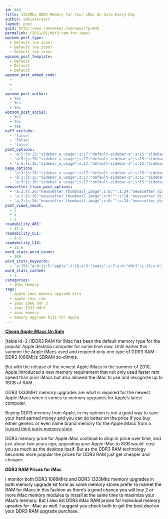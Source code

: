 ```yaml
---
id: 645
title: 1333Mhz DDR3 Memory for Your iMac On Sale Every Day
author: adminstrator
layout: post
guid: http://www.ramseeker.com/news/?p=645
permalink: /2011/01/ddr3-ram-for-imac/
wpzoom_post_type:
  - Default (no icon)
  - Default (no icon)
  - Default (no icon)
wpzoom_post_template:
  - Default
  - Default
  - Default
wpzoom_post_embed_code:
  - 
  - 
  - 
wpzoom_post_author:
  - Yes
  - Yes
  - Yes
wpzoom_post_social:
  - Yes
  - Yes
  - Yes
naff_exclude:
  - 'false'
  - 'false'
  - 'false'
post_options:
  - 'a:5:{s:15:"sidebar_a_usage";s:17:"default-sidebar-a";s:15:"sidebar_b_usage";s:17:"default-sidebar-b";s:9:"hwa_usage";s:17:"default-headerbar";s:8:"ad_above";s:0:"";s:8:"ad_below";s:0:"";}'
  - 'a:5:{s:15:"sidebar_a_usage";s:17:"default-sidebar-a";s:15:"sidebar_b_usage";s:17:"default-sidebar-b";s:9:"hwa_usage";s:17:"default-headerbar";s:8:"ad_above";s:0:"";s:8:"ad_below";s:0:"";}'
  - 'a:5:{s:15:"sidebar_a_usage";s:17:"default-sidebar-a";s:15:"sidebar_b_usage";s:17:"default-sidebar-b";s:9:"hwa_usage";s:17:"default-headerbar";s:8:"ad_above";s:0:"";s:8:"ad_below";s:0:"";}'
page_options:
  - 'a:3:{s:15:"sidebar_a_usage";s:17:"default-sidebar-a";s:15:"sidebar_b_usage";s:17:"default-sidebar-b";s:9:"hwa_usage";s:17:"default-headerbar";}'
  - 'a:3:{s:15:"sidebar_a_usage";s:17:"default-sidebar-a";s:15:"sidebar_b_usage";s:17:"default-sidebar-b";s:9:"hwa_usage";s:17:"default-headerbar";}'
  - 'a:3:{s:15:"sidebar_a_usage";s:17:"default-sidebar-a";s:15:"sidebar_b_usage";s:17:"default-sidebar-b";s:9:"hwa_usage";s:17:"default-headerbar";}'
newssetter_tfuse_post_options:
  - 'a:2:{s:26:"newssetter_thumbnail_image";s:0:"";s:24:"newssetter_disable_image";s:4:"true";}'
  - 'a:2:{s:26:"newssetter_thumbnail_image";s:0:"";s:24:"newssetter_disable_image";s:4:"true";}'
  - 'a:2:{s:26:"newssetter_thumbnail_image";s:0:"";s:24:"newssetter_disable_image";s:4:"true";}'
post_views_count:
  - 5
  - 5
  - 5
readability_ARI:
  - 11.5
readability_CLI:
  - 8.1
readability_LIX:
  - 33.6
word_stats_word_count:
  - 309
word_stats_keywords:
  - 's:155:"a:9:{s:5:"apple";i:10;s:5:"imacs";i:7;s:4:"ddr3";i:13;s:4:"imac";i:8;s:6:"memory";i:14;s:4:"time";i:3;s:8:"upgrades";i:3;s:5:"price";i:3;s:6:"prices";i:3;}";'
word_stats_cached:
  - 1
categories:
  - iMac Memory
tags:
  - apple imac memory upgrade kits
  - apple imac ram
  - imac 1066 ddr 3
  - imac 1333 ddr3
  - imac memory
  - memory upgrade kits for apple
---
```

**[Cheap Apple iMacs On Sale][1]**

[table id=2 /]DDR3 RAM for iMac has been the default memory type for the popular Apple desktop computer for some time now. Until earlier this summer the Apple iMacs used and required only one type of DDR3 RAM : DDR3 1066MHz SDRAM so-dimms.

But with the release of the newest Apple iMacs in the summer of 2010, Apple introduced a new memory requirement that not only used faster ram speed than prior iMacs but also allowed the iMac to use and recognize up to 16GB of RAM.

DDR3 1333MHz memory upgrades are what is required for the newest Apple iMacs when it comes to memory upgrades for Apple&#8217;s latest computer.

Buying DDR3 memory from Apple, in my opinion is not a good way to save your hard earned money and you can do better on the price if you buy either generic or even name brand memory for the Apple iMacs from a [trusted third party memory store][2].

DDR3 memory price for Apple iMac continue to drop in price over time, and just about two years ago, upgrading your Apple iMac to 8GB would  cost you as much as the desktop itself. But as the DDR3 RAM technology becomes more popular the prices for DDR3 RAM just get cheaper and cheaper.

**DDR3 RAM Prices for iMac**

<span style="color: #000000;">I monitor both DDR3 1066MHz and DDR3 1333Mhz memory upgrades in both memory upgrade kit form as some memory stores prefer to market the RAM for iMacs in this fashion as there&#8217;s a good chance you will buy 2 or more iMac memory modules to install at the same time to maximize your iMac&#8217;s memory. But I also list DDR3 iMac RAM prices for individual memory uprades for  iMac as well. I suggest you check both to get the best deal on your DDR3 RAM upgrade purchase.</span>

 [1]: http://www.amazon.com/gp/product/B002QQ8IO6/ref=as_li_ss_tl?ie=UTF8&tag=ramseeker-20&linkCode=as2&camp=1789&creative=390957&creativeASIN=B002QQ8IO6
 [2]: http://www.ramseeker.com
